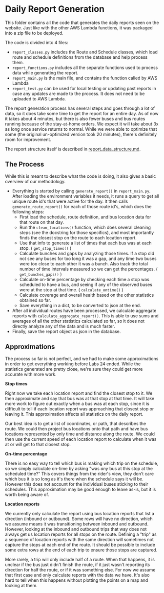 ﻿# Daily Report Generation

This folder contains all the code that generates the daily reports seen on the website.  Just like with the other AWS Lambda functions, it was packaged into a zip file to be deployed.

The code is divided into 4 files:
- `report_classes.py` includes the Route and Schedule classes, which load route and schedule definitions from the database and help process them.
- `report_functions.py` includes all the separate functions used to process data while generating the report.
- `report_main.py` is the main file, and contains the function called by AWS Lambda
- `report_test.py` can be used for local testing or updating past reports in case any updates are made to the process.  It does not need to be uploaded to AWS Lambda.

The report generation process has several steps and goes through a lot of data, so it does take some time to get the report for an entire day.  As of now it takes about 4 minutes, but there is also fewer buses and bus routes running because of the stay-at-home orders.  We expect it will take about 3x as long once service returns to normal.  While we were able to optimize that some (the original un-optimized version took 20 minutes), there's definitely room for improvement.

The report structure itself is described in [report_data_structure.md](https://github.com/Lambda-School-Labs/sfmta-data-analysis-ds/blob/master/AWS_Lambda/Report_Generation/report_data_structure.md).

## The Process

While this is meant to describe what the code is doing, it also gives a basic overview of our methodology.

- Everything is started by calling `generate_report()` in `report_main.py`.  After loading the environment variables it needs, it runs a query to get all unique route id's that were active for the day.  It then calls `generate_route_report()` for each of those route id's, which does the following steps:
	- First load the schedule, route definition, and bus location data for that route on that day.
	- Run the `clean_locations()` function, which does several cleaning steps (see the docstring for those specifics), and most importantly finds the closest stop on the route to each location report.
	- Use that info to generate a list of times that each bus was at each stop. ( `get_stop_times()` )
	- Calculate bunches and gaps by analyzing those times.  If a stop did not see any buses for too long it was a gap, and any time two buses were too close to each other it was a bunch.  Also track the total number of time intervals measured so we can get the percentages. ( `get_bunches_gaps()` )
	- Calculate on-time percentage by checking each time a stop was scheduled to have a bus, and seeing if any of the observed buses were at the stop at that time. ( `calculate_ontime()` )
	- Calculate coverage and overall health based on the other statistics obtained so far.
	- Save everything in a dict, to be converted to json at the end.
- After all individual routes have been processed, we calculate aggregate reports with `calculate_aggregate_report()`. This is able to use sums and averages of all the other statistics calculated so far, so it does not directly analyze any of the data and is much faster.
- Finally, save the report object as json in the database.

## Approximations

The process so far is not perfect, and we had to make some approximations in order to get everything working before Labs 24 ended.  While the statistics generated are pretty close, we're sure they could get more accurate with more work.

**Stop times**

Right now we take each location report and find the closest stop to it.  We then approximate and say that bus was at that stop at that time.  It will take more work to figure out exactly when a bus was at each stop, since it is difficult to tell if each location report was approaching that closest stop or leaving it.  This approximation affects all statistics on the daily report.

Our best idea is to get a list of coordinates, or path, that describes the route.  We could then project bus locations onto that path and have bus locations represented by only time and distance along the route.  We could then use the current speed of each location report to calculate when it was at or will get to that closest stop.

**On-time percentage**

There is no easy way to tell which bus is making which trip on the schedule, so we simply calculate on-time by asking "was *any* bus at this stop at the scheduled time?"  This covers things from the rider's view, they don't care which bus it is so long as it's there when the schedule says it will be.  However this does not account for the individual buses sticking to their schedules.  This approximation may be good enough to leave as-is, but it is worth being aware of.

**Location reports**

We currently only calculate the report using bus location reports that list a direction (inbound or outbound).  Some rows will have no direction, which we assume means it was transitioning between inbound and outbound.  However, looking at the inbound and outbound trips that way does not always get us location reports for all stops on the route.  Defining a "trip" as a sequence of location reports with the same direction will sometimes not capture the stops at each end of the route.  It should be possible to include some extra rows at the end of each trip to ensure those stops are captured.

More rarely, a trip will only include half of a route.  When that happens, it is unclear if the bus just didn't finish the route, if it just wasn't reporting its direction for half the route, or if it was something else.  For now we assume that first case and only calculate reports with the data we have.  It's also hard to tell when this happens without plotting the points on a map and looking at them.
